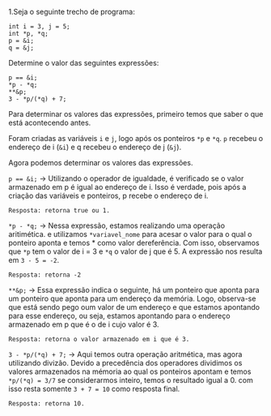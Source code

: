 1.Seja o seguinte trecho de programa:

```
int i = 3, j = 5;
int *p, *q;
p = &i;
q = &j;
```

Determine o valor das seguintes expressões:

```
p == &i;
*p - *q;
**&p;
3 - *p/(*q) + 7;
```

Para determinar os valores das expressões, primeiro temos que saber o que está acontecendo antes.

Foram criadas as variáveis `i` e `j`, logo após os ponteiros `*p` e `*q`. `p` recebeu o endereço de
i (`&i`) e q recebeu o endereço de j (`&j`).

Agora podemos determinar os valores das expressões.

```p == &i;``` -> Utilizando o operador de igualdade, é verificado se o valor armazenado em
p é igual ao endereço de i. Isso é verdade, pois após a criação das variáveis e ponteiros, p 
recebe o endereço de i.

`Resposta: retorna true ou 1.`

```*p - *q;``` -> Nessa expressão, estamos realizando uma operação aritimética. e utilizamos
`*variavel_nome` para acesar o valor para o qual o ponteiro aponta e 
temos * como valor dereferência. Com isso, observamos que `*p` tem o valor de i = 3 
e `*q` o valor de j que é 5. A expressão nos resulta em `3 - 5 = -2`.

`Resposta: retorna -2`

```**&p;``` -> Essa expressão indica o seguinte, há um ponteiro que aponta para um ponteiro
que aponta para um endereço da memória. Logo, observa-se que está sendo pego oum valor de um endereço e 
que estamos apontando para esse endereço, ou seja, estamos apontando para o endereço armazenado em p que é o de i cujo valor é 3.

`Resposta: retorna o valor armazenado em i que é 3.`

```3 - *p/(*q) + 7;``` -> Aqui temos outra operação aritmética, mas agora utilizando divizão. Devido a precedência dos operadores
dividimos os valores armazenados na mémoria ao qual os ponteiros apontam e temos `*p/(*q) = 3/7` se considerarmos inteiro, temos o
resultado igual a 0. com isso resta somente `3 + 7 = 10` como resposta final.

`Resposta: retorna 10.`
